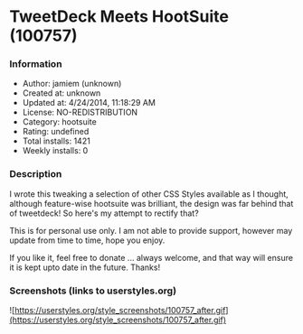 # TweetDeck Meets HootSuite (100757)

### Information
- Author: jamiem (unknown)
- Created at: unknown
- Updated at: 4/24/2014, 11:18:29 AM
- License: NO-REDISTRIBUTION
- Category: hootsuite
- Rating: undefined
- Total installs: 1421
- Weekly installs: 0


### Description
I wrote this tweaking a selection of other CSS Styles available as I thought, although feature-wise hootsuite was brilliant, the design was far behind that of tweetdeck! So here's my attempt to rectify that?

This is for personal use only. I am not able to provide support, however may update from time to time, hope you enjoy.

If you like it, feel free to donate ... always welcome, and that way will ensure it is kept upto date in the future. Thanks!


### Screenshots (links to userstyles.org)
![https://userstyles.org/style_screenshots/100757_after.gif](https://userstyles.org/style_screenshots/100757_after.gif)


